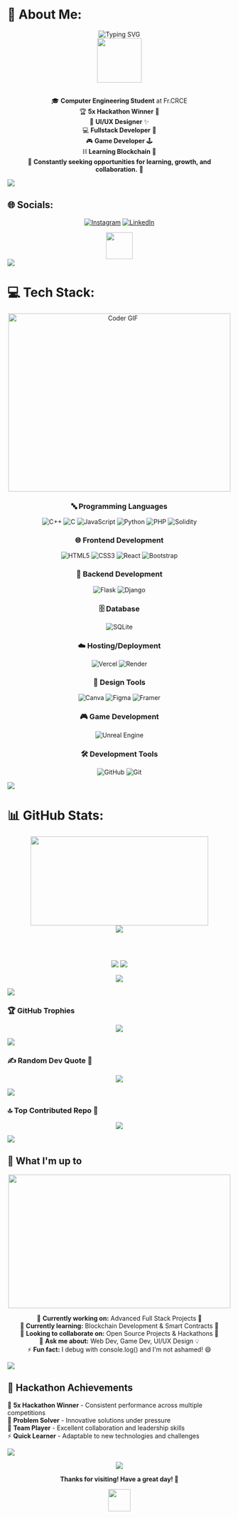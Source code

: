 # 💫 About Me:
<div align="center">
  <img src="https://readme-typing-svg.herokuapp.com?font=Fira+Code&pause=1000&color=00D9FF&center=true&vCenter=true&width=435&lines=Hey%2C+I'm+Jacell+Jamble!+%F0%9F%91%8B;5x+Hackathon+Winner+%F0%9F%8F%86;Fullstack+Developer+%F0%9F%92%BB;UI%2FUX+Designer+%F0%9F%8E%A8;Game+Developer+%F0%9F%8E%AE;Blockchain+Enthusiast+%E2%9B%93%EF%B8%8F" alt="Typing SVG" />
</div>

<div align="center">
  <img src="https://media.giphy.com/media/M9gbBd9nbDrOTu1Mqx/giphy.gif" width="100"/>
</div>

<br>

<div align="center">
  
🎓 **Computer Engineering Student** at Fr.CRCE<br>
🏆 **5x Hackathon Winner** 🥇<br>
🎨 **UI/UX Designer** ✨<br>
💻 **Fullstack Developer** 🚀<br>
🎮 **Game Developer** 🕹️<br>
⛓️ **Learning Blockchain** 🔗<br>
🌱 **Constantly seeking opportunities for learning, growth, and collaboration.** 💫<br>

</div>

<img src="https://user-images.githubusercontent.com/73097560/115834477-dbab4500-a447-11eb-908a-139a6edaec5c.gif">

## 🌐 Socials:
<div align="center">

[![Instagram](https://img.shields.io/badge/Instagram-%23E4405F.svg?style=for-the-badge&logo=Instagram&logoColor=white)](https://instagram.com/jacelljamble) 
[![LinkedIn](https://img.shields.io/badge/LinkedIn-%230077B5.svg?style=for-the-badge&logo=linkedin&logoColor=white)](https://linkedin.com/in/jacell-jamble-8236ba286)

<img src="https://media.giphy.com/media/LnQjpWaON8nhr21vNW/giphy.gif" width="60"> 

</div>

<img src="https://user-images.githubusercontent.com/73097560/115834477-dbab4500-a447-11eb-908a-139a6edaec5c.gif">

# 💻 Tech Stack:

<div align="center">
  <img src="https://media.giphy.com/media/SWoSkN6DxTszqIKEqv/giphy.gif" alt="Coder GIF" width="500" height="400">
</div>

<div align="center">

### 🔤 Programming Languages
![C++](https://img.shields.io/badge/c++-%2300599C.svg?style=for-the-badge&logo=c%2B%2B&logoColor=white) 
![C](https://img.shields.io/badge/c-%2300599C.svg?style=for-the-badge&logo=c&logoColor=white) 
![JavaScript](https://img.shields.io/badge/javascript-%23323330.svg?style=for-the-badge&logo=javascript&logoColor=%23F7DF1E) 
![Python](https://img.shields.io/badge/python-3670A0?style=for-the-badge&logo=python&logoColor=ffdd54)
![PHP](https://img.shields.io/badge/php-%23777BB4.svg?style=for-the-badge&logo=php&logoColor=white)
![Solidity](https://img.shields.io/badge/Solidity-%23363636.svg?style=for-the-badge&logo=solidity&logoColor=white)

### 🌐 Frontend Development
![HTML5](https://img.shields.io/badge/html5-%23E34F26.svg?style=for-the-badge&logo=html5&logoColor=white) 
![CSS3](https://img.shields.io/badge/css3-%231572B6.svg?style=for-the-badge&logo=css3&logoColor=white) 
![React](https://img.shields.io/badge/react-%2320232a.svg?style=for-the-badge&logo=react&logoColor=%2361DAFB)
![Bootstrap](https://img.shields.io/badge/bootstrap-%238511FA.svg?style=for-the-badge&logo=bootstrap&logoColor=white)

### 🔧 Backend Development
![Flask](https://img.shields.io/badge/flask-%23000.svg?style=for-the-badge&logo=flask&logoColor=white) 
![Django](https://img.shields.io/badge/django-%23092E20.svg?style=for-the-badge&logo=django&logoColor=white)

### 🗄️ Database
![SQLite](https://img.shields.io/badge/sqlite-%2307405e.svg?style=for-the-badge&logo=sqlite&logoColor=white)

### ☁️ Hosting/Deployment
![Vercel](https://img.shields.io/badge/vercel-%23000000.svg?style=for-the-badge&logo=vercel&logoColor=white)
![Render](https://img.shields.io/badge/Render-%46E3B7.svg?style=for-the-badge&logo=render&logoColor=white)

### 🎨 Design Tools
![Canva](https://img.shields.io/badge/Canva-%2300C4CC.svg?style=for-the-badge&logo=Canva&logoColor=white) 
![Figma](https://img.shields.io/badge/figma-%23F24E1E.svg?style=for-the-badge&logo=figma&logoColor=white) 
![Framer](https://img.shields.io/badge/Framer-black?style=for-the-badge&logo=framer&logoColor=blue)

### 🎮 Game Development
![Unreal Engine](https://img.shields.io/badge/unrealengine-%23313131.svg?style=for-the-badge&logo=unrealengine&logoColor=white)

### 🛠️ Development Tools
![GitHub](https://img.shields.io/badge/github-%23121011.svg?style=for-the-badge&logo=github&logoColor=white) 
![Git](https://img.shields.io/badge/git-%23F05033.svg?style=for-the-badge&logo=git&logoColor=white)

</div>

<img src="https://user-images.githubusercontent.com/73097560/115834477-dbab4500-a447-11eb-908a-139a6edaec5c.gif">

# 📊 GitHub Stats:

<div align="center">
  <img src="https://media.giphy.com/media/ZVik7pBtu9dNS/giphy.gif" width="400" height="200"/>
</div>

<div align="center">

<img src="https://github-readme-activity-graph.vercel.app/graph?username=JACELL100&theme=react-dark&hide_border=true&hide_title=false&area=true&custom_title=Total%20contribution%20graph%20in%20all%20repo">

<br><br>

![](https://github-readme-stats.vercel.app/api?username=JACELL100&theme=tokyonight&hide_border=true&include_all_commits=true&count_private=true)
![](https://github-readme-streak-stats.herokuapp.com/?user=JACELL100&theme=tokyonight&hide_border=true)<br/>

![](https://github-readme-stats.vercel.app/api/top-langs/?username=JACELL100&theme=tokyonight&hide_border=true&include_all_commits=true&count_private=true&layout=compact)

</div>

<img src="https://user-images.githubusercontent.com/73097560/115834477-dbab4500-a447-11eb-908a-139a6edaec5c.gif">

### 🏆 GitHub Trophies
<div align="center">
  
![](https://github-profile-trophy.vercel.app/?username=JACELL100&theme=tokyonight&no-frame=true&no-bg=false&margin-w=4)
  
</div>

<img src="https://user-images.githubusercontent.com/73097560/115834477-dbab4500-a447-11eb-908a-139a6edaec5c.gif">

### ✍️ Random Dev Quote 💭
<div align="center">
  
![](https://quotes-github-readme.vercel.app/api?type=horizontal&theme=tokyonight)

</div>

<img src="https://user-images.githubusercontent.com/73097560/115834477-dbab4500-a447-11eb-908a-139a6edaec5c.gif">

### 🔝 Top Contributed Repo 🌟
<div align="center">
  
![](https://github-contributor-stats.vercel.app/api?username=JACELL100&limit=5&theme=tokyonight&combine_all_yearly_contributions=true)

</div>

<img src="https://user-images.githubusercontent.com/73097560/115834477-dbab4500-a447-11eb-908a-139a6edaec5c.gif">

## 🚀 What I'm up to

<div align="center">
  <img src="https://media.giphy.com/media/L1R1tvI9svkIWwpVYr/giphy.gif" width="500" height="300">
</div>

<div align="center">

🔭 **Currently working on:** Advanced Full Stack Projects 🌟<br>
🌱 **Currently learning:** Blockchain Development & Smart Contracts 🔗<br>
👯 **Looking to collaborate on:** Open Source Projects & Hackathons 🤝<br>
💬 **Ask me about:** Web Dev, Game Dev, UI/UX Design 💡<br>
⚡ **Fun fact:** I debug with console.log() and I'm not ashamed! 😄<br>

</div>
<img src="https://user-images.githubusercontent.com/73097560/115834477-dbab4500-a447-11eb-908a-139a6edaec5c.gif">

## 🎯 Hackathon Achievements

🏅 **5x Hackathon Winner** - Consistent performance across multiple competitions<br>
🥇 **Problem Solver** - Innovative solutions under pressure<br>
🤝 **Team Player** - Excellent collaboration and leadership skills<br>
⚡ **Quick Learner** - Adaptable to new technologies and challenges<br>

</div>
<img src="https://user-images.githubusercontent.com/73097560/115834477-dbab4500-a447-11eb-908a-139a6edaec5c.gif">

<div align="center">

[![](https://visitcount.itsvg.in/api?id=JACELL100&icon=9&color=12&pretty=true)](https://visitcount.itsvg.in)

**Thanks for visiting! Have a great day! 🌟**

<img src="https://media.giphy.com/media/mGcNjsfWAjY5AEZNw6/giphy.gif" width="50"/>

</div>

<!-- Proudly created with GPRM ( https://gprm.itsvg.in ) -->
